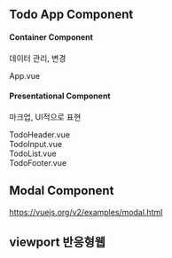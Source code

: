 ## Todo App Component

#### Container Component

데이터 관리, 변경

App.vue

#### Presentational Component

마크업, UI적으로 표현

TodoHeader.vue  
TodoInput.vue  
TodoList.vue  
TodoFooter.vue

## Modal Component

https://vuejs.org/v2/examples/modal.html

## viewport 반응형웹

<meta name="viewport" content="width=device-width, initial-scale=1.0">
